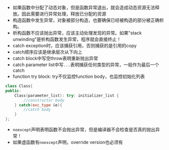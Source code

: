 * 如果函数中分配了动态对象，但是函数异常退出，就会造成动态资源无法释放。因此需要进行异常处理，释放已分配的资源
* 构造函数中发生异常，对象被部分构造，也要确保已经被构造的部分被正确析构。
* 析构函数不应该抛出异常，应该主动处理发现的异常。如果"stack unwinding"是析构函数发生异常，程序就会直接终止！
* catch exception时，应该捕获引用，否则捕获的是引用的copy
* catch顺序应该是继承层次从下向上
* catch block中写空throw表明重新抛出异常
* catch parameter list中写`...`表明捕获任何类型的异常，一般作为最后一个catch
* function try block: try不仅监控function body，也监控初始化列表
```c++
class Class{
public:
    Class(parameter_list): try: initializer_list {
        //constructor body
    } catch(exc_type &e){
        //catch body
    }
};
```
* `noexcept`声明表明函数不会抛出异常，但是编译器不会检查是否真的抛出异常！
* 如果虚函数有`noexcept`声明，override version也必须有
